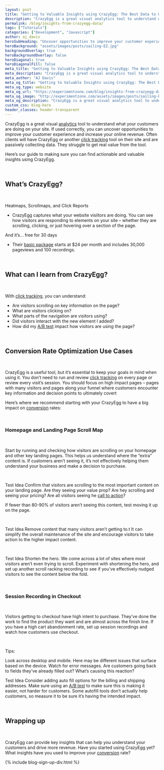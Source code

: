 ```yaml
---
layout: post
title: "Getting to Valuable Insights using CrazyEgg: The Best Data to Uncover Conversion Opportunities"
description: "CrazyEgg is a great visual analytics tool to understand what your customers are doing on your site"
permalink: /blog/insights-from-crazyegg-data/
tags: ["Tutorials"]
categories: ["Development", "Javascript"]
author: aj_davis
heroSubHeading: "Uncover opportunities to improve your customer experience and increase your online revenue."
heroBackground: "assets/images/posts/sailing-EZ.jpg"
backgroundOverlay: true
heroBackgroundOverlay: false
heroDiagonal: true
heroDiagonalFill: false
meta_title: "Getting to Valuable Insights using CrazyEgg: The Best Data to Uncover Conversion Opportunities"
meta_description: "CrazyEgg is a great visual analytics tool to understand what your customers are doing on your site. If used correctly, you can uncover opportunities to improve your customer experience and increase your online revenue. Often clients will have CrazyEgg or another click tracking tool on their site and are passively collecting data. They struggle to get real value from the tool."
meta_author: "AJ Davis"
meta_og_title: "Getting to Valuable Insights using CrazyEgg: The Best Data to Uncover Conversion Opportunities"
meta_og_type: website
meta_og_url: "https://experimentzone.com/blog/insights-from-crazyegg-data/"
meta_og_image: "http://experimentzone.com/assets/images/posts/sailing-EZ.jpg"
meta_og_description: "CrazyEgg is a great visual analytics tool to understand what your customers are doing on your site. If used correctly, you can uncover opportunities to improve your customer experience and increase your online revenue. Often clients will have CrazyEgg or another click tracking tool on their site and are passively collecting data. They struggle to get real value from the tool. optimization (CRO)"
custom_css: blog-hero
header_classes: header-transparent
---
```


CrazyEgg is a great visual <a class="glossary-word" href="https://experimentzone.com/support/glossary/#Analytics">analytics</a> tool to understand what your customers are doing on your site. If used correctly, you can uncover opportunities to improve your customer experience and increase your online revenue. Often clients will have CrazyEgg or another <a class="glossary-word" href="https://experimentzone.com/support/glossary/#Click-Tracking">click tracking</a> tool on their site and are passively collecting data. They struggle to get real value from the tool.

Here’s our guide to making sure you can find actionable and valuable insights using CrazyEgg.

&nbsp;

## What’s CrazyEgg?

&nbsp;

Heatmaps, Scrollmaps, and Click Reports

- CrazyEgg captures what your website visiitors are doing. You can see how visitors are responding to elements on your site – whether they are scrolling, clicking, or just hovering over a section of the page.

And it’s… free for 30 days

- Their [basic package](https://www.crazyegg.com/pricing) starts at \$24 per month and includes 30,000 pageviews and 100 recordings.

&nbsp;

## What can I learn from CrazyEgg?

&nbsp;

With <a class="glossary-word" href="https://experimentzone.com/support/glossary/#Click-Tracking">click tracking</a>, you can understand:

- Are visitors scrolling on key information on the page?
- What are visitors clicking on?
- What parts of the navigation are visitors using?
- Did visitors interact with the new element I added?
- How did my <a class="glossary-word" href="https://experimentzone.com/support/glossary/#AB-Testing">A/B test</a> impact how visitors are using the page?

&nbsp;

## Conversion Rate Optimization Use Cases

&nbsp;

CrazyEgg is a useful tool, but it’s essential to keep your goals in mind when using it. You don’t need to run and review <a class="glossary-word" href="https://experimentzone.com/support/glossary/#Click-Tracking">click tracking</a> on every page or review every visit’s session. You should focus on high impact pages – pages with many visitors and pages along your funnel where customers encounter key information and decision points to ultimately covert

Here’s where we recommend starting with your CrazyEgg to have a big impact on <a class="glossary-word" href="https://experimentzone.com/support/glossary/#Conversion">conversion</a> rates:

&nbsp;

### Homepage and Landing Page Scroll Map

&nbsp;

Start by running and checking how visitors are scrolling on your homepage and other key landing pages. This helps us understand where the “extra” content is. If customers aren’t seeing it, it’s not effectively helping them understand your business and make a decision to purchase.

&nbsp;

Test Idea
Confirm that visitors are scrolling to the most important content on your landing page. Are they seeing your value prop? Are hey scrolling and seeing your pricing? Are all visitors seeing he <a class="glossary-word" href="https://experimentzone.com/support/glossary/#Call-To-Action">call to action</a>?

If fewer than 80-90% of visitors aren’t seeing this content, test moving it up on the page.

&nbsp;

Test Idea
Remove content that many visitors aren’t getting to.t It can simplify the overall maintenance of the site and encourage visitors to take action to the higher impact content.

&nbsp;

Test Idea
Shorten the hero. We come across a lot of sites where most visitors aren’t even trying to scroll. Experiment with shortening the hero, and set up another scroll racking recording to see if you’ve effectively nudged visitors to see the content below the fold.

&nbsp;

### Session Recording in Checkout

&nbsp;

Visitors getting to checkout have high intent to purchase. They’ve done the work to find the product they want and are almost across the finish line. If you have a high cart abandonment rate, set up session recordings and watch how customers use checkout.

&nbsp;

Tips:

Look across desktop and mobile. Here may be different issues that surface based on the device.
Watch for error messages. Are customers going back to fields they’ve already filled out? What’s causing this reaction?

Test Idea
Consider adding auto fill options for the billing and shipping addresses. Make sure using an <a class="glossary-word" href="https://experimentzone.com/support/glossary/#AB-Testing">A/B test</a> to make sure this is making it easier, not harder for customers. Some autofill tools don’t actually help customers, so measure it to be sure it’s having the intended impact.

&nbsp;

## Wrapping up

&nbsp;

CrazyEgg can provide key insights that can help you understand your customers and drive more revenue. Have you started using CrazyEgg yet? What insights have you used to improve your <a class="glossary-word" href="https://experimentzone.com/support/glossary/#Conversion">conversion</a> rate?

{% include blog-sign-up-div.html %}
<!-- {% include page-teardown-cta.html
heading=site.params.page_teardown_cta.heading
subheading=site.params.page_teardown_cta.subheading
%} -->
